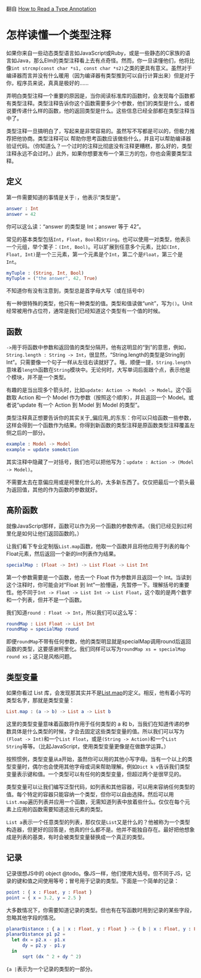 翻自 [How to Read a Type Annotation](https://github.com/elm-guides/elm-for-js/blob/master/How%20to%20Read%20a%20Type%20Annotation.md)

# 怎样读懂一个类型注释

如果你来自一些动态类型语言如JavaScript或Ruby，或是一些静态的C家族的语言如Java，那么Elm的类型注释看上去有点奇怪。然而，你一旦读懂他们，他将比像`int strcmp(const char *s1, const char *s2)`之类的更具有意义。虽然对于编译器而言并没有什么暖用（因为编译器有类型推到可以自行计算出来）但是对于你，程序员来说，真真是极好的……

弄明白类型注释一个重要的原因是，当你阅读标准库的函数时，会发现每个函数都有类型注释。类型注释告诉你这个函数需要多少个参数，他们的类型是什么，或者说要传递什么样的函数，他的返回类型是什么。这些信息已经全部都在类型注释当中了。

类型注释一旦搞明白了，写起来是非常容易的。虽然写不写都是可以的，但极力推荐把他协商。类型注释可以
帮助你思考函数应该做些什么，并且可以帮助编译器验证代码。（你知道么？一个过时的注释比彻底没有注释更糟糕，那么好的，类型注释永远不会过时。）此外，如果你想要发布一个第三方的包，你也会需要类型注释。

## 定义

第一件需要知道的事情是关于`:`，他表示“类型是”。

```elm
answer : Int
answer = 42
```

你可以这么读：“answer 的类型是 Int；answer 等于 42”。

常见的基本类型包括`Int`，`Float`，`Bool`和`String`。也可以使用一对类型，他表示一个元组，举个栗子：`(Int, Bool)`。可以扩展到任意多个元素，比如`(Int, Float, Int)`是一个三元素，第一个元素是个`Int`，第二个是`Float`，第三个是`Int`。

```elm
myTuple : (String, Int, Bool)
myTuple = ("the answer", 42, True)
```

不知道你有没有注意到，类型总是首字母大写（或在括号中）

有一种很特殊的类型，他只有一种类型的值。类型和值读做“unit”，写为`()`。Unit经常被用作占位符，通常是我们已经知道这个类型有一个值的时候。

## 函数

`->`用于将函数中参数和返回值的类型分隔开。他有这明显的“到”的意思，例如，`String.length : String -> Int`，很显然，“String.length的类型是String到Int”。只需要像一个句子一样从左往右读就好了。哦，顺便一提，`String.length`意味着`length`函数在`String`模块中。无论何时，大写单词后面跟个点，表示他是个模块，并不是一个类型。

有趣的是当出现多个箭头时，比如`update: Action -> Model -> Model`。这个函数取 Action 和一个 Model 作为参数（按照这个顺序），并且返回一个 Model。或者说“update 有一个 Action 到 Model 到 Model 的类型”。

类型注释真正想要告诉你的其实关于_偏应用_的东东：你可以只给函数一些参数，这样会得到一个函数作为结果。你得到新函数的类型注释是原函数类型注释覆盖左侧之后的一部分。

```elm
example : Model -> Model
example = update someAction
```

其实注释中隐藏了一对括号，我们也可以把他写为：`update : Action -> (Model -> Model)`。

不需要太去在意偏应用或是柯里化什么的，太多新东西了。仅仅把最后一个箭头最为返回值，其他的作为函数的参数就好。

## 高阶函数

就像JavaScript那样，函数可以作为另一个函数的参数传递。（我们已经见到过柯里化是如何让他们返回函数的。）

让我们看下专业定制版`List.map`函数，他取一个函数并且将他应用于列表的每个Float元素，然后返回一个新的Int列表作为结果。

```elm
specialMap : (Float -> Int) -> List Float -> List Int
```

第一个参数需要是一个函数，他去一个 Float 作为参数并且返回一个 Int。当读到这个注释时，你可能会对“Float 到 Int”一脸懵逼，先暂停一下。理解括号的重要性。他不同于`Int -> Float -> List Int -> List Float`，这个取的是两个数字和一个列表，但并不是一个函数。

我们知道`round : Float -> Int`，所以我们可以这么写：

```elm
roundMap : List Float -> List Int
roundMap = specialMap round
```

即便`roundMap`不带有任何参数，他的类型明显就是specialMap调用round后返回函数的类型，这要感谢柯里化。我们同样可以写为`roundMap xs = specialMap round xs`；这只是风格问题。

## 类型变量

如果你看过 List 库，会发现那其实并不是[List.map](http://package.elm-lang.org/packages/elm-lang/core/latest/List#map)的定义。相反，他有着小写的类型名字，那就是类型变量：

```elm
List.map : (a -> b) -> List a -> List b
```

这里的类型变量意味着函数将作用于任何类型的 a 和 b，当我们在知道传递的参数具体是什么类型的时候，才会去固定这些类型变量的值。所以我们可以写为`(Float -> Int)`和一个`List Float`，或是`(String -> Action)`和一个`List String`等等。（比起JavaScript，使用类型变量更像是在做数学运算。）

按照惯例，类型变量从a开始，虽然你可以用的其他小写字母。当有一个以上的类型变量时，偶尔也会使用其他字母或词来帮助理解。例如`Dict k v`告诉我们类型变量表示键和值。一个类型可以有任何的类型变量，但超过两个是很罕见的。

类型变量可以让我们编写泛型代码，如列表和其他容器，可以用来容纳任何类型的值。每个特定的容器只能容纳一个类型，但你可以自由选择。然后可以用`List.map`遍历列表并应用一个函数，无需知道列表中放着些什么。仅仅在每个元素上应用的函数需要知道这些元素的类型。

`List a`表示一个任意类型的列表，那仅仅是`List`又是什么的？他被称为一个类型构造器，但更好的回答是，他真的什么都不是。他并不能独自存在。最好把他想象成是列表的基类，有时会被类型变量替换成一个真正的类型。

## 记录

记录很想JS中的 object @todo。像JS一样，他们使用大括号。但不同于JS，记录的键和值之间使用等号；冒号用于记录的类型。下面是一个简单的记录：

```elm
point : { x : Float, y : Float }
point = { x = 3.2, y = 2.5 }
```

大多数情况下，你需要知道记录的类型。但也有在写函数时用到记录的某些字段，忽略其他字段的情况。

```elm
planarDistance : { a | x : Float, y : Float } -> { b | x : Float, y : Float } -> Float
planarDistance p1 p2 =
  let dx = p2.x - p1.x
      dy = p2.y - p1.y
  in
      sqrt (dx ^ 2 + dy ^ 2)
```

`{a |`表示为一个记录的类型的一部分。
